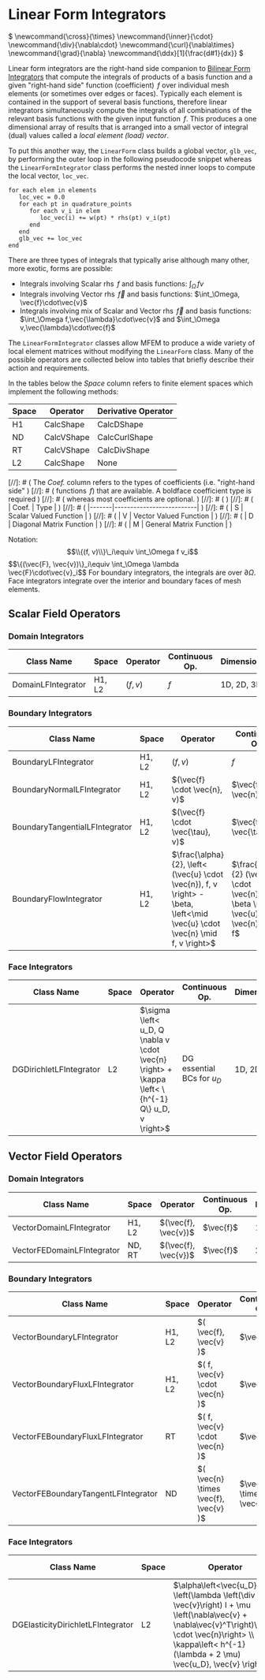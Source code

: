 # Linear Form Integrators

$
\newcommand{\cross}{\times}
\newcommand{\inner}{\cdot}
\newcommand{\div}{\nabla\cdot}
\newcommand{\curl}{\nabla\times}
\newcommand{\grad}{\nabla}
\newcommand{\ddx}[1]{\frac\{d#1}\{dx}}
$

Linear form integrators are the right-hand side companion to [Bilinear Form
Integrators](bilininteg.md) that compute the integrals of products of a basis
function and a given "right-hand side" function (coefficient) $\,f$ over
individual mesh elements (or sometimes over edges or faces). Typically each
element is contained in the support of several basis functions, therefore linear
integrators simultaneously compute the integrals of all combinations of the
relevant basis functions with the given input function $\,f$. This produces a
one dimensional array of results that is arranged into a small vector of
integral (dual) values called a *local element (load) vector*.

To put this another way, the `LinearForm` class builds a global vector,
`glb_vec`, by performing the outer loop in the following pseudocode snippet
whereas the `LinearFormIntegrator` class performs the nested inner loops to
compute the local vector, `loc_vec`.

```
for each elem in elements
   loc_vec = 0.0
   for each pt in quadrature_points
      for each v_i in elem
         loc_vec(i) += w(pt) * rhs(pt) v_i(pt)
      end
   end
   glb_vec += loc_vec
end
```

There are three types of integrals that typically arise although many other,
more exotic, forms are possible:

+ Integrals involving Scalar rhs $\,f$ and basis functions: $\int_\Omega\, f v$
+ Integrals involving Vector rhs $\,\vec{f}$ and basis functions: $\int_\Omega\, \vec\{f}\cdot\vec\{v}$
+ Integrals involving mix of Scalar and Vector rhs $\,\vec{f}$ and basis functions: $\int_\Omega f\,\vec\{\lambda}\cdot\vec\{v}$ and $\int_\Omega v\,\vec\{\lambda}\cdot\vec\{f}$

The `LinearFormIntegrator` classes allow MFEM to produce a wide variety of local
element matrices without modifying the `LinearForm` class. Many of the possible
operators are collected below into tables that briefly describe their action and
requirements.

In the tables below the *Space* column refers to finite element spaces which
implement the following methods:

| Space | Operator   | Derivative Operator |
|-------|------------|---------------------|
| H1    | CalcShape  | CalcDShape          |
| ND    | CalcVShape | CalcCurlShape       |
| RT    | CalcVShape | CalcDivShape        |
| L2    | CalcShape  | None                |

[//]: # ( The *Coef.* column refers to the types of coefficients (i.e. "right-hand side" )
[//]: # ( functions $\,f$) that are available. A boldface coefficient type is required )
[//]: # ( whereas most coefficients are optional. )
[//]: # ( )
[//]: # ( | Coef. | Type                     | )
[//]: # ( |-------|--------------------------| )
[//]: # ( |   S   | Scalar Valued Function   | )
[//]: # ( |   V   | Vector Valued Function   | )
[//]: # ( |   D   | Diagonal Matrix Function | )
[//]: # ( |   M   | General Matrix Function  | )

Notation:
$$\\{(f, v)\\}\_i\equiv \int_\Omega f v_i$$
$$\\{(\vec\{F}, \vec\{v})\\}\_i\equiv \int_\Omega \lambda \vec\{F}\cdot\vec\{v}_i$$
For boundary integrators, the integrals are over $\partial \Omega$.
Face integrators integrate over the interior and boundary faces of mesh elements.

## Scalar Field Operators

### Domain Integrators

| Class Name             | Space  | Operator                           | Continuous Op.   | Dimension  |
|------------------------|--------|------------------------------------|------------------| ---------- |
| DomainLFIntegrator     | H1, L2 | $(f, v)$ | $f$ | 1D, 2D, 3D |

### Boundary Integrators

| Class Name             | Space  | Operator                           | Continuous Op.   | Dimension  |
|------------------------|-------|------------------------------------|------------------| ---------- |
| BoundaryLFIntegrator    | H1, L2 | $(f, v)$ | $f$ | 1D, 2D, 3D |
| BoundaryNormalLFIntegrator  | H1, L2 | $(\vec\{f} \cdot \vec\{n}, v)$ | $\vec\{f} \cdot \vec\{n}$ | 1D, 2D, 3D |
| BoundaryTangentialLFIntegrator | H1, L2 | $(\vec\{f} \cdot \vec\{\tau}, v)$ | $\vec\{f} \cdot \vec\{\tau}$ | 2D |
| BoundaryFlowIntegrator | H1, L2 | $\frac\{\alpha}\{2}\, \left< (\vec\{u} \cdot \vec\{n})\, f, v \right> - \beta\, \left<\mid \vec\{u} \cdot \vec\{n} \mid f, v \right>$ | $\frac\{\alpha}\{2} (\vec\{u} \cdot \vec\{n})\, f - \beta \mid \vec\{u} \cdot \vec\{n} \mid f$ | 1D, 2D, 3D |

### Face Integrators

| Class Name             | Space  | Operator                           | Continuous Op.   | Dimension  |
|------------------------|-------|------------------------------------|------------------| ---------- |
| DGDirichletLFIntegrator | L2 | $\sigma \left< u_D, Q \nabla v \cdot \vec\{n} \right> + \kappa \left< \\\{h^\{-1} Q\\\} u_D, v \right>$ | DG essential BCs for $u_D$ | 1D, 2D, 3D


## Vector Field Operators

### Domain Integrators

| Class Name             | Space  | Operator                           | Continuous Op.   | Dimension  |
|------------------------|--------|------------------------------------|------------------| ---------- |
| VectorDomainLFIntegrator   | H1, L2 | $(\vec\{f}, \vec\{v})$  | $\vec\{f}$  | 1D, 2D, 3D |
| VectorFEDomainLFIntegrator | ND, RT | $(\vec\{f}, \vec\{v})$  | $\vec\{f}$  | 2D, 3D |

### Boundary Integrators

| Class Name             | Space  | Operator                           | Continuous Op.   | Dimension  |
|------------------------|--------|------------------------------------|------------------| ---------- |
| VectorBoundaryLFIntegrator    | H1, L2 | $( \vec\{f}, \vec\{v} )$ | $\vec\{f}$ | 1D, 2D, 3D |
| VectorBoundaryFluxLFIntegrator  | H1, L2 | $( f, \vec\{v} \cdot \vec\{n} )$ | $\vec\{f}$ | 1D, 2D, 3D |
| VectorFEBoundaryFluxLFIntegrator  | RT | $( f, \vec\{v} \cdot \vec\{n} )$ | $\vec\{f}$ | 2D, 3D |
| VectorFEBoundaryTangentLFIntegrator  | ND | $( \vec\{n} \times \vec\{f}, \vec\{v} )$ | $\vec\{n} \times \vec\{f}$ | 2D, 3D |

### Face Integrators

| Class Name             | Space  | Operator                           | Continuous Op.   | Dimension  |
|------------------------|-------|------------------------------------|------------------| ---------- |
| DGElasticityDirichletLFIntegrator | L2 | $\alpha\left<\vec\{u_D}, \left(\lambda \left(\div \vec\{v}\right) I + \mu \left(\nabla\vec\{v} + \nabla\vec\{v}^T\right)\right) \cdot \vec\{n}\right> \\\\ + \kappa\left< h^\{-1} (\lambda + 2 \mu) \vec\{u_D}, \vec\{v} \right>$ | DG essential BCs for $\vec\{u_D}$ | 1D, 2D, 3D

<script type="text/x-mathjax-config">MathJax.Hub.Config({TeX: {equationNumbers: {autoNumber: "all"}}, tex2jax: {inlineMath: [['$','$']]}});</script>
<script type="text/javascript" src="http://cdn.mathjax.org/mathjax/latest/MathJax.js?config=TeX-AMS_HTML"></script>
